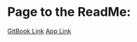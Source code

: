 # Page to the ReadMe:

[GitBook Link]("https://nuelthesupreme.gitbook.io/ez-games/")
[App Link]("https://limitless-harbor-95362.herokuapp.com/")
